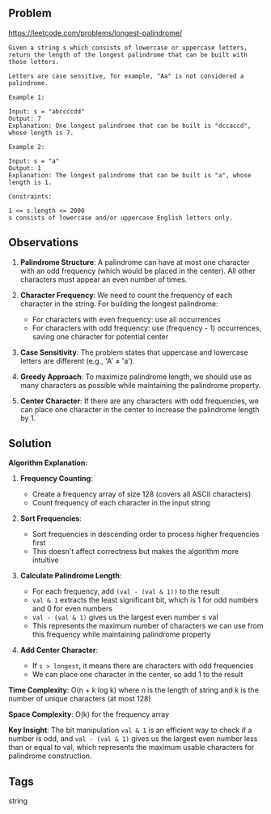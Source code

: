 ## Problem

https://leetcode.com/problems/longest-palindrome/

```
Given a string s which consists of lowercase or uppercase letters, return the length of the longest palindrome that can be built with those letters.

Letters are case sensitive, for example, "Aa" is not considered a palindrome.

Example 1:

Input: s = "abccccdd"
Output: 7
Explanation: One longest palindrome that can be built is "dccaccd", whose length is 7.

Example 2:

Input: s = "a"
Output: 1
Explanation: The longest palindrome that can be built is "a", whose length is 1.

Constraints:

1 <= s.length <= 2000
s consists of lowercase and/or uppercase English letters only.
```

## Observations

1. **Palindrome Structure**: A palindrome can have at most one character with an odd frequency (which would be placed in the center). All other characters must appear an even number of times.

2. **Character Frequency**: We need to count the frequency of each character in the string. For building the longest palindrome:
   - For characters with even frequency: use all occurrences
   - For characters with odd frequency: use (frequency - 1) occurrences, saving one character for potential center

3. **Case Sensitivity**: The problem states that uppercase and lowercase letters are different (e.g., 'A' ≠ 'a').

4. **Greedy Approach**: To maximize palindrome length, we should use as many characters as possible while maintaining the palindrome property.

5. **Center Character**: If there are any characters with odd frequencies, we can place one character in the center to increase the palindrome length by 1.

## Solution

**Algorithm Explanation:**

1. **Frequency Counting**: 
   - Create a frequency array of size 128 (covers all ASCII characters)
   - Count frequency of each character in the input string

2. **Sort Frequencies**: 
   - Sort frequencies in descending order to process higher frequencies first
   - This doesn't affect correctness but makes the algorithm more intuitive

3. **Calculate Palindrome Length**:
   - For each frequency, add `(val - (val & 1))` to the result
   - `val & 1` extracts the least significant bit, which is 1 for odd numbers and 0 for even numbers
   - `val - (val & 1)` gives us the largest even number ≤ val
   - This represents the maximum number of characters we can use from this frequency while maintaining palindrome property

4. **Add Center Character**:
   - If `s > longest`, it means there are characters with odd frequencies
   - We can place one character in the center, so add 1 to the result

**Time Complexity**: O(n + k log k) where n is the length of string and k is the number of unique characters (at most 128)

**Space Complexity**: O(k) for the frequency array

**Key Insight**: The bit manipulation `val & 1` is an efficient way to check if a number is odd, and `val - (val & 1)` gives us the largest even number less than or equal to val, which represents the maximum usable characters for palindrome construction.

## Tags

string